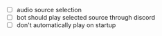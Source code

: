 - [ ] audio source selection
- [ ] bot should play selected source through discord
- [ ] don't automatically play on startup
